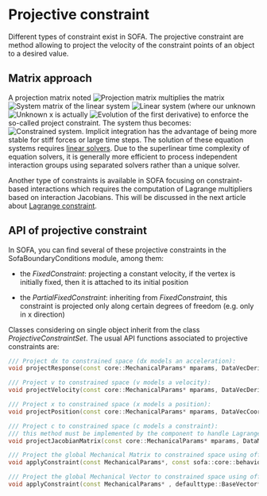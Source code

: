 Projective constraint
=====================

Different types of constraint exist in SOFA. The projective constraint are method allowing to project the velocity of the constraint points of an object to a desired value.


Matrix approach
---------------

A projection matrix noted <img class="latex" src="https://latex.codecogs.com/png.latex?$$\mathbf{P}$$" title="Projection matrix" /> multiplies the matrix <img class="latex" src="https://latex.codecogs.com/png.latex?$$\mathbf{A}$$" title="System matrix" /> of the linear system <img class="latex" src="https://latex.codecogs.com/png.latex?$$\mathbf{A}x=b$$" title="Linear system" /> (where our unknown <img class="latex" src="https://latex.codecogs.com/png.latex?$$x$$" title="Unknown x" /> is actually <img class="latex" src="https://latex.codecogs.com/png.latex?$$\Delta{v}$$" title="Evolution of the first derivative" />) to enforce the so-called project constraint. The system thus becomes: <img class="latex" src="https://latex.codecogs.com/png.latex?$$\mathbf{P}^T\mathbf{A}\mathbf{P}%20\Delta%20v=\mathbf{P}^Tb$$" title="Constrained system" />. Implicit integration has the advantage of being more stable for stiff forces or large time steps. The solution of these equation systems requires [linear solvers](https://www.sofa-framework.org/community/doc/main-principles/system-resolution/linear-solvers/). Due to the superlinear time complexity of equation solvers, it is generally more efficient to process independent interaction groups using separated solvers rather than a unique solver.

Another type of constraints is available in SOFA focusing on constraint-based interactions which requires the computation of Lagrange multipliers based on interaction Jacobians. This will be discussed in the next article about [Lagrange constraint](https://www.sofa-framework.org/community/doc/main-principles/constraint/lagrange-constraint/).



API of projective constraint
----------------------------

In SOFA, you can find several of these projective constraints in the SofaBoundaryConditions module, among them:

  - the _FixedConstraint_: projecting a constant velocity, if the vertex is initially fixed, then it is attached to its initial position

  - the _PartialFixedConstraint_: inheriting from _FixedConstraint_, this constraint is projected only along certain degrees of freedom (e.g. only in x direction)

Classes considering on single object inherit from the class _ProjectiveConstraintSet_. The usual API functions associated to projective constraints are:

``` cpp
/// Project dx to constrained space (dx models an acceleration):
void projectResponse(const core::MechanicalParams* mparams, DataVecDeriv& resData);

/// Project v to constrained space (v models a velocity):
void projectVelocity(const core::MechanicalParams* mparams, DataVecDeriv& vData);

/// Project x to constrained space (x models a position):
void projectPosition(const core::MechanicalParams* mparams, DataVecCoord& xData);

/// Project c to constrained space (c models a constraint):
/// this method must be implemented by the component to handle Lagrange Multiplier based constraint
void projectJacobianMatrix(const core::MechanicalParams* mparams, DataMatrixDeriv& cData);

/// Project the global Mechanical Matrix to constrained space using offset parameter
void applyConstraint(const MechanicalParams*, const sofa::core::behavior::MultiMatrixAccessor*);

/// Project the global Mechanical Vector to constrained space using offset parameter
void applyConstraint(const MechanicalParams* , defaulttype::BaseVector*, const sofa::core::behavior::MultiMatrixAccessor*);

```